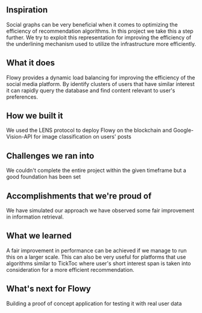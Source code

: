 ## Inspiration
Social graphs can be very beneficial when it comes to optimizing the efficiency of recommendation algorithms. In this project we take this a step further. We try to exploit this representation for improving the efficiency of the underlining mechanism used to utilize the infrastructure more efficiently.

## What it does
Flowy provides a dynamic load balancing for improving the efficiency of the social media platform. By identify clusters of users that have similar interest it can rapidly query the database and find content relevant to user's preferences. 

## How we built it
We used the LENS protocol to deploy Flowy on the blockchain and Google-Vision-API for image classification on users' posts

## Challenges we ran into
We couldn't complete the entire project within the given timeframe but a good foundation has been set

## Accomplishments that we're proud of
We have simulated our approach we have observed some fair improvement in information retrieval.

## What we learned
A fair improvement in performance can be achieved if we manage to run this on a larger scale.
This can also be very useful for platforms that use algorithms similar to TickToc where user's short interest span is taken into consideration for a more efficient recommendation.

## What's next for Flowy
Building a proof of concept application for testing it with real user data